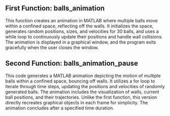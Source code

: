 ## First Function: balls_animation

This function creates an animation in MATLAB where multiple balls move within a confined space, reflecting off the walls. It initializes the space, generates random positions, sizes, and velocities for 30 balls, and uses a while loop to continuously update their positions and handle wall collisions. The animation is displayed in a graphical window, and the program exits gracefully when the user closes the window.

## Second Function: balls_animation_pause

This code generates a MATLAB animation depicting the motion of multiple balls within a confined space, bouncing off walls. It utilizes a for loop to iterate through time steps, updating the positions and velocities of randomly generated balls. The animation includes the visualization of walls, current ball positions, and their trajectories. Unlike the first function, this version directly recreates graphical objects in each frame for simplicity. The animation concludes after a specified time duration.